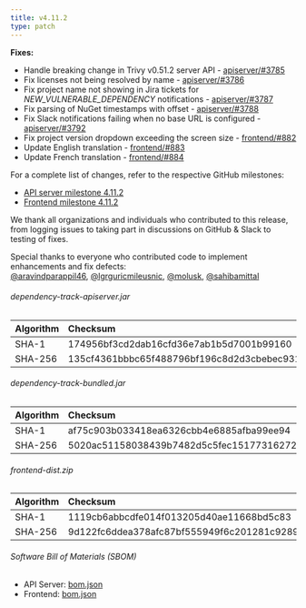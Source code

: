 ```yaml
---
title: v4.11.2
type: patch
---
```


**Fixes:**

* Handle breaking change in Trivy v0.51.2 server API - [apiserver/#3785]
* Fix licenses not being resolved by name - [apiserver/#3786]
* Fix project name not showing in Jira tickets for *NEW_VULNERABLE_DEPENDENCY* notifications - [apiserver/#3787]
* Fix parsing of NuGet timestamps with offset - [apiserver/#3788]
* Fix Slack notifications failing when no base URL is configured - [apiserver/#3792]
* Fix project version dropdown exceeding the screen size - [frontend/#882]
* Update English translation - [frontend/#883]
* Update French translation - [frontend/#884]

For a complete list of changes, refer to the respective GitHub milestones:

* [API server milestone 4.11.2](https://github.com/DependencyTrack/dependency-track/milestone/39?closed=1)
* [Frontend milestone 4.11.2](https://github.com/DependencyTrack/frontend/milestone/24?closed=1)

We thank all organizations and individuals who contributed to this release, from logging issues to taking part in discussions on GitHub & Slack to testing of fixes.

Special thanks to everyone who contributed code to implement enhancements and fix defects:  
[@aravindparappil46], [@lgrguricmileusnic], [@molusk], [@sahibamittal]

###### dependency-track-apiserver.jar

| Algorithm | Checksum                                                         |
|:----------|:-----------------------------------------------------------------|
| SHA-1     | 174956bf3cd2dab16cfd36e7ab1b5d7001b99160                         |
| SHA-256   | 135cf4361bbbc65f488796bf196c8d2d3cbebec931b249e037551c6fbbae2ed7 |

###### dependency-track-bundled.jar

| Algorithm | Checksum                                                         |
|:----------|:-----------------------------------------------------------------|
| SHA-1     | af75c903b033418ea6326cbb4e6885afba99ee94                         |
| SHA-256   | 5020ac51158038439b7482d5c5fec151773162724dce1779249bf73053456d34 |

###### frontend-dist.zip

| Algorithm | Checksum                                                         |
|:----------|:-----------------------------------------------------------------|
| SHA-1     | 1119cb6abbcdfe014f013205d40ae11668bd5c83                         |
| SHA-256   | 9d122fc6ddea378afc87bf555949f6c201281c9289a36ae97900b7bee4cbc7f5 |

###### Software Bill of Materials (SBOM)

* API Server: [bom.json](https://github.com/DependencyTrack/dependency-track/releases/download/4.11.2/bom.json)
* Frontend: [bom.json](https://github.com/DependencyTrack/frontend/releases/download/4.11.2/bom.json)

[apiserver/#3785]: https://github.com/DependencyTrack/dependency-track/pull/3785
[apiserver/#3786]: https://github.com/DependencyTrack/dependency-track/pull/3786
[apiserver/#3787]: https://github.com/DependencyTrack/dependency-track/pull/3787
[apiserver/#3788]: https://github.com/DependencyTrack/dependency-track/pull/3788
[apiserver/#3792]: https://github.com/DependencyTrack/dependency-track/pull/3792
[frontend/#882]: https://github.com/DependencyTrack/frontend/pull/882
[frontend/#883]: https://github.com/DependencyTrack/frontend/pull/883
[frontend/#884]: https://github.com/DependencyTrack/frontend/pull/884

[@aravindparappil46]: https://github.com/aravindparappil46
[@lgrguricmileusnic]: https://github.com/lgrguricmileusnic
[@molusk]: https://github.com/molusk
[@sahibamittal]: https://github.com/sahibamittal